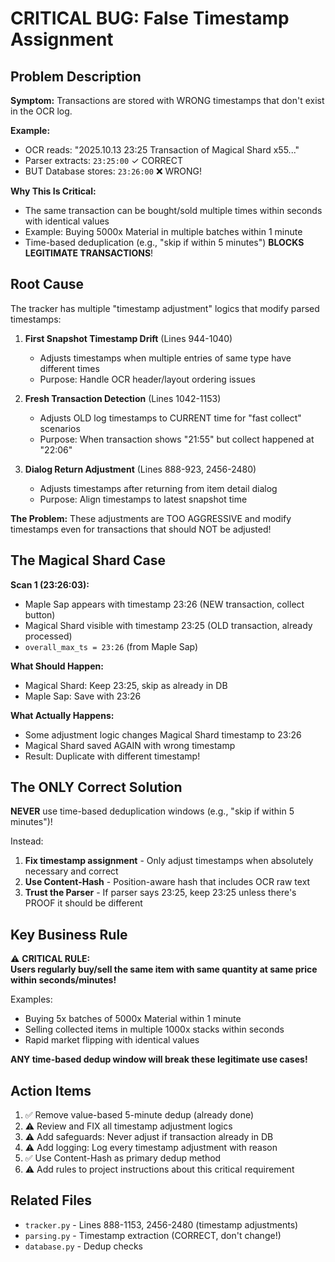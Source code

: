 # CRITICAL BUG: False Timestamp Assignment

## Problem Description

**Symptom:** Transactions are stored with WRONG timestamps that don't exist in the OCR log.

**Example:**
- OCR reads: "2025.10.13 23:25 Transaction of Magical Shard x55..."
- Parser extracts: `23:25:00` ✓ CORRECT
- BUT Database stores: `23:26:00` ❌ WRONG!

**Why This Is Critical:**
- The same transaction can be bought/sold multiple times within seconds with identical values
- Example: Buying 5000x Material in multiple batches within 1 minute
- Time-based deduplication (e.g., "skip if within 5 minutes") **BLOCKS LEGITIMATE TRANSACTIONS**!

## Root Cause

The tracker has multiple "timestamp adjustment" logics that modify parsed timestamps:

1. **First Snapshot Timestamp Drift** (Lines 944-1040)
   - Adjusts timestamps when multiple entries of same type have different times
   - Purpose: Handle OCR header/layout ordering issues

2. **Fresh Transaction Detection** (Lines 1042-1153)
   - Adjusts OLD log timestamps to CURRENT time for "fast collect" scenarios
   - Purpose: When transaction shows "21:55" but collect happened at "22:06"

3. **Dialog Return Adjustment** (Lines 888-923, 2456-2480)
   - Adjusts timestamps after returning from item detail dialog
   - Purpose: Align timestamps to latest snapshot time

**The Problem:** These adjustments are TOO AGGRESSIVE and modify timestamps even for transactions that should NOT be adjusted!

## The Magical Shard Case

**Scan 1 (23:26:03):**
- Maple Sap appears with timestamp 23:26 (NEW transaction, collect button)
- Magical Shard visible with timestamp 23:25 (OLD transaction, already processed)
- `overall_max_ts = 23:26` (from Maple Sap)

**What Should Happen:**
- Magical Shard: Keep 23:25, skip as already in DB
- Maple Sap: Save with 23:26

**What Actually Happens:**
- Some adjustment logic changes Magical Shard timestamp to 23:26
- Magical Shard saved AGAIN with wrong timestamp
- Result: Duplicate with different timestamp!

## The ONLY Correct Solution

**NEVER** use time-based deduplication windows (e.g., "skip if within 5 minutes")!

Instead:
1. **Fix timestamp assignment** - Only adjust timestamps when absolutely necessary and correct
2. **Use Content-Hash** - Position-aware hash that includes OCR raw text
3. **Trust the Parser** - If parser says 23:25, keep 23:25 unless there's PROOF it should be different

## Key Business Rule

⚠️ **CRITICAL RULE:**  
**Users regularly buy/sell the same item with same quantity at same price within seconds/minutes!**

Examples:
- Buying 5x batches of 5000x Material within 1 minute
- Selling collected items in multiple 1000x stacks within seconds
- Rapid market flipping with identical values

**ANY time-based dedup window will break these legitimate use cases!**

## Action Items

1. ✅ Remove value-based 5-minute dedup (already done)
2. ⚠️ Review and FIX all timestamp adjustment logics
3. ⚠️ Add safeguards: Never adjust if transaction already in DB
4. ⚠️ Add logging: Log every timestamp adjustment with reason
5. ✅ Use Content-Hash as primary dedup method
6. ⚠️ Add rules to project instructions about this critical requirement

##  Related Files

- `tracker.py` - Lines 888-1153, 2456-2480 (timestamp adjustments)
- `parsing.py` - Timestamp extraction (CORRECT, don't change!)
- `database.py` - Dedup checks

